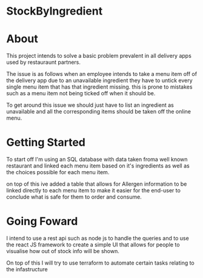 # StockByIngredient

# About

This project intends to solve a basic problem prevalent in all delivery apps used by restauraunt partners.

The issue is as follows when an employee intends to take a menu item off of the delivery app due to an unavailable ingredient
they have to untick every single menu item that has that ingredient missing. this is prone to mistakes such as a menu item not 
being ticked off when it should be. 

To get around this issue we should just have to list an ingredient as unavailable and all the corresponding items should be taken off the online menu.

# Getting Started

To start off I'm using an SQL database with data taken froma well known restaurant and linked each menu item based on it's ingredients as well as the choices possible for each menu item.

on top of this ive added a table that allows for Allergen information to be linked directly to each menu item to make it easier for the end-user to conclude what is safe for them to order and consume.

# Going Foward

I intend to use a rest api such as node js to handle the queries and to use the react JS framework to create a simple UI that allows for people to visualise how out of stock info will be shown.

On top of this I will try to use terraform to automate certain tasks relating to the infastructure 



